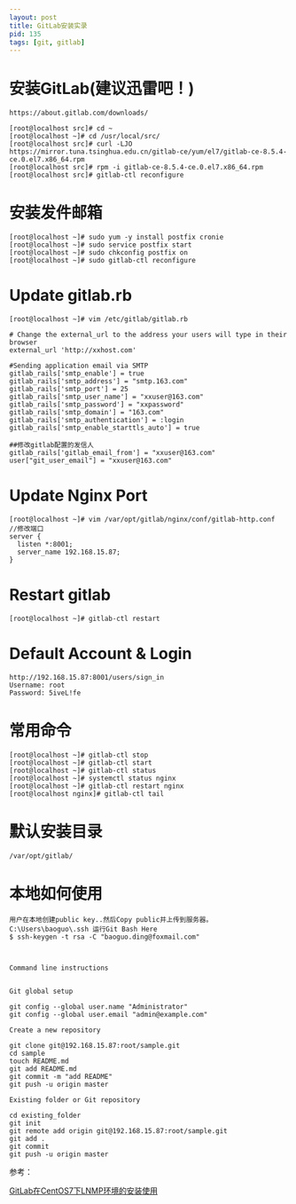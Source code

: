 ```yaml
---
layout: post
title: GitLab安装实录
pid: 135
tags: [git, gitlab]
---
```

# 安装GitLab(建议迅雷吧！)

    https://about.gitlab.com/downloads/

    [root@localhost src]# cd ~
    [root@localhost ~]# cd /usr/local/src/
    [root@localhost src]# curl -LJO https://mirror.tuna.tsinghua.edu.cn/gitlab-ce/yum/el7/gitlab-ce-8.5.4-ce.0.el7.x86_64.rpm
    [root@localhost src]# rpm -i gitlab-ce-8.5.4-ce.0.el7.x86_64.rpm
    [root@localhost src]# gitlab-ctl reconfigure

# 安装发件邮箱

    [root@localhost ~]# sudo yum -y install postfix cronie
    [root@localhost ~]# sudo service postfix start
    [root@localhost ~]# sudo chkconfig postfix on
    [root@localhost ~]# sudo gitlab-ctl reconfigure

# Update gitlab.rb

    [root@localhost ~]# vim /etc/gitlab/gitlab.rb     

    # Change the external_url to the address your users will type in their browser
    external_url 'http://xxhost.com'

    #Sending application email via SMTP
    gitlab_rails['smtp_enable'] = true
    gitlab_rails['smtp_address'] = "smtp.163.com"
    gitlab_rails['smtp_port'] = 25 
    gitlab_rails['smtp_user_name'] = "xxuser@163.com"
    gitlab_rails['smtp_password'] = "xxpassword"
    gitlab_rails['smtp_domain'] = "163.com"
    gitlab_rails['smtp_authentication'] = :login
    gitlab_rails['smtp_enable_starttls_auto'] = true

    ##修改gitlab配置的发信人
    gitlab_rails['gitlab_email_from'] = "xxuser@163.com"
    user["git_user_email"] = "xxuser@163.com"

# Update Nginx Port

    [root@localhost ~]# vim /var/opt/gitlab/nginx/conf/gitlab-http.conf  //修改端口
    server {
      listen *:8001;
      server_name 192.168.15.87;
    }
# Restart gitlab
    [root@localhost ~]# gitlab-ctl restart



# Default Account & Login

    http://192.168.15.87:8001/users/sign_in
    Username: root
    Password: 5iveL!fe



# 常用命令
    [root@localhost ~]# gitlab-ctl stop
    [root@localhost ~]# gitlab-ctl start
    [root@localhost ~]# gitlab-ctl status
    [root@localhost ~]# systemctl status nginx 
    [root@localhost ~]# gitlab-ctl restart nginx
    [root@localhost nginx]# gitlab-ctl tail


# 默认安装目录

    /var/opt/gitlab/




# 本地如何使用


    用户在本地创建public key..然后Copy public并上传到服务器。
    C:\Users\baoguo\.ssh 运行Git Bash Here
    $ ssh-keygen -t rsa -C "baoguo.ding@foxmail.com"



    Command line instructions


    Git global setup

    git config --global user.name "Administrator"
    git config --global user.email "admin@example.com"

    Create a new repository

    git clone git@192.168.15.87:root/sample.git
    cd sample
    touch README.md
    git add README.md
    git commit -m "add README"
    git push -u origin master

    Existing folder or Git repository

    cd existing_folder
    git init
    git remote add origin git@192.168.15.87:root/sample.git
    git add .
    git commit
    git push -u origin master



参考：

[GitLab在CentOS7下LNMP环境的安装使用](http://blog.csdn.net/w670328683/article/details/50736977)
